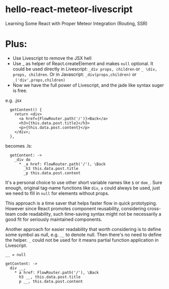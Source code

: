 # hello-react-meteor-livescript
Learning Some React with Proper Meteor Integration (Routing, SSR)

# Plus:
* Use Livescript to remove the JSX hell
* Use _ as helper of React.createElement and makes `null` optional. It could be used directly in Livescript: `_div props, children` or `_ \div, props, children`. Or in Javascript: `_div(props,children)` or `_('div',props,children)`
* Now we have the full power of Livescript, and the jade like syntax suger is free.

e.g. .jsx
~~~
  getContent() {
    return <div>
      <a href={FlowRouter.path('/')}>Back</a>
      <h3>{this.data.post.title}</h3>
      <p>{this.data.post.content}</p>
    </div>;
  },
~~~
becomes .ls:
~~~
  getContent: ->
    _div do
      * _a href: FlowRouter.path('/'), \Back
        _h3 this.data.post.title
        _p this.data.post.content
~~~

It's a personal choice to use other short variable names like `$` or `dom_`. Sure enough, original tag-name functions like `div`, `a` could always be used, just we need to fill in `null` for elements without props.

This approach is a time saver that helps faster flow in quick prototyping. However since React promotes component reusability, considering cross-team code readability, such time-saving syntax might not be necessarily a good fit for seriously maintained components.

Another approach for easier readability that worth considering is to define some symbol as null, e.g. `__` to denote null. Then there's no need to define the helper. `_` could not be used for it means partial function application in Livescript.

~~~
__ = null

getContent: ->
  div __,
    * a href: FlowRouter.path('/'), \Back
      h3 __, this.data.post.title
      p __, this.data.post.content
~~~



